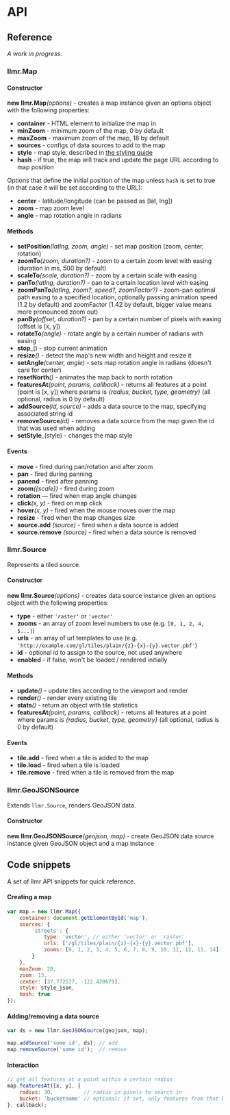 # API

## Reference

*A work in progress.*

### llmr.Map

#### Constructor

**new llmr.Map**_(options)_ - creates a map instance given an options object with the following properties:

- **container** - HTML element to initialize the map in
- **minZoom** - minimum zoom of the map, 0 by default
- **maxZoom** - maximum zoom of the map, 18 by default
- **sources** - configs of data sources to add to the map
- **style** - map style, described in [the styling guide](STYLING.md)
- **hash** - if true, the map will track and update the page URL according to map position

Options that define the initial position of the map unless `hash` is set to true
(in that case it will be set according to the URL):

- **center** - latitude/longitude (can be passed as [lat, lng])
- **zoom** - map zoom level
- **angle** - map rotation angle in radians

#### Methods

- **setPosition**_(latlng, zoom, angle)_ - set map position (zoom, center, rotation)
- **zoomTo**_(zoom, duration?)_ - zoom to a certain zoom level with easing (duration in ms, 500 by default)
- **scaleTo**_(scale, duration?)_ - zoom by a certain scale with easing
- **panTo**_(latlng, duration?)_ - pan to a certain location level with easing
- **zoomPanTo**_(latlng, zoom?, speed?, zoomFactor?)_ - zoom-pan optimal path easing to a specified location,
optionally passing animation speed (1.2 by default) and zoomFactor (1.42 by default, bigger value means more pronounced zoom out)
- **panBy**_(offset, duration?)_ - pan by a certain number of pixels with easing (offset is [x, y])
- **rotateTo**_(angle)_ - rotate angle by a certain number of radians with easing
- **stop**_() - stop current animation
- **resize**_()_ - detect the map's new width and height and resize it
- **setAngle**_(center, angle)_ - sets map rotation angle in radians (doesn't care for center)
- **resetNorth**_()_ - animates the map back to north rotation
- **featuresAt**_(point, params, callback)_ - returns all features at a point (point is [x, y])
where params is _{radius, bucket, type, geometry}_ (all optional, radius is 0 by default)
- **addSource**_(id, source)_ - adds a data source to the map, specifying associated string id
- **removeSource**_(id)_ - removes a data source from the map given the id that was used when adding
- **setStyle**_(style) - changes the map style

#### Events

- **move** - fired during pan/rotation and after zoom
- **pan** - fired during panning
- **panend** - fired after panning
- **zoom**_({scale})_ - fired during zoom
- **rotation** — fired when map angle changes
- **click**_(x, y)_ - fired on map click
- **hover**_(x, y)_ - fired when the mouse moves over the map
- **resize** - fired when the map changes size
- **source.add** *(source)* - fired when a data source is added
- **source.remove** *(source)* - fired when a data source is removed

### llmr.Source

Represents a tiled source.

#### Constructor

**new llmr.Source**_(options)_ - creates data source instance
given an options object with the following properties:

- **type** - either `'raster'` or `'vector'`
- **zooms** - an array of zoom level numbers to use (e.g. `[0, 1, 2, 4, 5...]`)
- **urls** - an array of url templates to use (e.g. `'http://example.com/gl/tiles/plain/{z}-{x}-{y}.vector.pbf'`)
- **id** - optional id to assign to the source, not used anywhere
- **enabled** - if false, won't be loaded / rendered initially

#### Methods

- **update**_()_ - update tiles according to the viewport and render
- **render**_()_ - render every existing tile
- **stats**_()_ - return an object with tile statistics
- **featuresAt**_(point, params, callback)_ - returns all features at a point
where params is _{radius, bucket, type, geometry}_ (all optional, radius is 0 by default)

#### Events

- **tile.add** - fired when a tile is added to the map
- **tile.load** - fired when a tile is loaded
- **tile.remove** - fired when a tile is removed from the map

### llmr.GeoJSONSource

Extends `llmr.Source`, renders GeoJSON data.

#### Constructor

**new llmr.GeoJSONSource**_(geojson, map)_ - create GeoJSON data source instance given GeoJSON object and a map instance


## Code snippets

A set of llmr API snippets for quick reference.

#### Creating a map

```js
var map = new llmr.Map({
    container: document.getElementById('map'),
    sources: {
        'streets': {
            type: 'vector', // either 'vector' or 'raster'
            urls: ['/gl/tiles/plain/{z}-{x}-{y}.vector.pbf'],
            zooms: [0, 1, 2, 3, 4, 5, 6, 7, 8, 9, 10, 11, 12, 13, 14]
        }
    },
    maxZoom: 20,
    zoom: 13,
    center: [37.772537, -122.420679],
    style: style_json,
    hash: true
});
```

#### Adding/removing a data source

```js
var ds = new llmr.GeoJSONSource(geojson, map);

map.addSource('some id', ds); // add
map.removeSource('some id');  // remove
```

#### Interaction

```js
// get all features at a point within a certain radius
map.featuresAt([x, y], {
    radius: 30,          // radius in pixels to search in
    bucket: 'bucketname' // optional; if set, only features from that bucket will be matched
}, callback);
```
